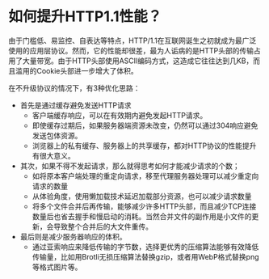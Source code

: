 # 如何提升HTTP1.1性能？

由于门槛低、易监控、自表达等特点，HTTP/1.1在互联网诞生之初就成为最广泛使用的应用层协议。然而，它的性能却很差，最为人诟病的是HTTP头部的传输占用了大量带宽。由于HTTP头部使用ASCII编码方式，这造成它往往达到几KB，而且滥用的Cookie头部进一步增大了体积。

在不升级协议的情况下，有3种优化思路：
* 首先是通过缓存避免发送HTTP请求
    - 客户端缓存响应，可以在有效期内避免发起HTTP请求。
    - 即使缓存过期后，如果服务器端资源未改变，仍然可以通过304响应避免发送包体资源。
    - 浏览器上的私有缓存、服务器上的共享缓存，都对HTTP协议的性能提升有很大意义。
* 其次，如果不得不发起请求，那么就得思考如何才能减少请求的个数；
    - 如将原本客户端处理的重定向请求，移至代理服务器处理可以减少重定向请求的数量
    - 从体验角度，使用懒加载技术延迟加载部分资源，也可以减少请求数量
    - 将多个文件合并后再传输，能够减少许多HTTP头部，而且减少TCP连接数量后也省去握手和慢启动的消耗。当然合并文件的副作用是小文件的更新，会导致整个合并后的大文件重传。
* 最后则是减少服务器响应的体积。
    - 通过亚索响应来降低传输的字节数，选择更优秀的压缩算法能够有效降低传输量，比如用Brotli无损压缩算法替换gzip，或者用WebP格式替换png等格式图片等。


